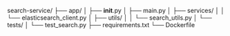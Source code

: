 search-service/
├── app/
│   ├── __init__.py
│   ├── main.py
│   ├── services/
│   │   └── elasticsearch_client.py
│   ├── utils/
│   │   └── search_utils.py
│   └── tests/
│       └── test_search.py
├── requirements.txt
└── Dockerfile